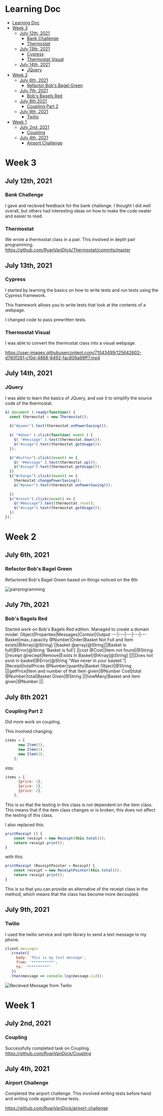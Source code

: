 # Learning Doc


- [Learning Doc](#learning-doc)
- [Week 3](#week-3)
  - [July 12th, 2021](#july-12th-2021)
    - [Bank Challenge](#bank-challenge)
    - [Thermostat](#thermostat)
  - [July 13th, 2021](#july-13th-2021)
    - [Cypress](#cypress)
    - [Thermostat Visual](#thermostat-visual)
  - [July 14th, 2021](#july-14th-2021)
    - [JQuery](#jquery)
- [Week 2](#week-2)
  - [July 6th, 2021](#july-6th-2021)
    - [Refactor Bob's Bagel Green](#refactor-bobs-bagel-green)
  - [July 7th, 2021](#july-7th-2021)
    - [Bob's Bagels Red](#bobs-bagels-red)
  - [July 8th 2021](#july-8th-2021)
    - [Coupling Part 2](#coupling-part-2)
  - [July 9th, 2021](#july-9th-2021)
    - [Twilio](#twilio)
- [Week 1](#week-1)
  - [July 2nd, 2021](#july-2nd-2021)
    - [Coupling](#coupling)
  - [July 4th, 2021](#july-4th-2021)
    - [Airport Challenge](#airport-challenge)

# Week 3 

## July 12th, 2021

### Bank Challenge
I gave and recieved feedback for the bank challenge. I thought I did well overall, but others had interesting ideas on how to make the code neater and easier to read. 

### Thermostat
We wrote a thermostat class in a pair. This involved in depth pair programming. 
https://github.com/RyanVanDijck/Thermostat/commits/master

## July 13th, 2021 

### Cypress 
I started by learning the basics on how to write tests and run tests using the Cypress framework. 

This framework allows you to write tests that look at the contents of a webpage. 

I changed code to pass prewritten tests. 

### Thermostat Visual
I was able to convert the thermostat class into a visual webpage. 

https://user-images.githubusercontent.com/71043499/125642602-d760f281-c10d-4888-8492-fac809a99ff7.mp4


## July 14th, 2021

### JQuery 

I was able to learn the basics of JQuery, and use it to simplify the source code of the thermostat. 

```js 
$( document ).ready(function() {
  const thermostat = new Thermostat();
  
  $("#power").text(thermostat.onPowerSaving());
  
  $( "#down" ).click(function( event ) {
    $( "#message" ).text(thermostat.down()); 
    $("#usage").text(thermostat.getUsage()); 
  });

  $("#button").click((event) => {
    $( "#message" ).text(thermostat.up());
    $("#usage").text(thermostat.getUsage()); 
  })
  $("#change").click((event) => {
    thermostat.changePowerSaving();
    $("#power").text(thermostat.onPowerSaving());
    
  })
  $("#reset").click((event) => {
    $("#message").text(thermostat.reset);
    $("#usage").text(thermostat.getUsage());
  })
});
```


# Week 2
## July 6th, 2021 
### Refactor Bob's Bagel Green 

Refactored Bob's Bagel Green based on things noticed on the 6th

![pairprogramming](images/Week2/Pair%20Programming.png)

## July 7th, 2021 
### Bob's Bagels Red
Started work on Bob's Bagels Red edition. Managed to create a domain model. 
Object|Properties|Messages|Context|Output
---|---|---|---|---
Basket|max_capacity @Number|Order|Basket Not Full and Item exists|@Array[@String]
||basket @array[@String]||Basket is full|@Error[@String 'Basket is full']
||cost @Cost||Item not found|@String
||receipt @reciept|Remove|Exists In Basket|@Array[@String]
||||Does not exist in basket|@Error[@String "Was never in your basket."]
|Receipt|totalPrices @Number|quantity|Basket Object|@String
|||getPrice|Item and number of that Item given|@Number
Cost|total @Number|total|Basket Given|@String
|||howMany|Basket and item given|@Number
|||

## July 8th 2021
### Coupling Part 2 
Did more work on coupling. 

This involved changing: 

```js
items = [
      new Item(1),
      new Item(2),
      new Item(3),
    ];
```


into:

```js
items = [
      {price: 1},
      {price: 2},
      {price: 2},
    ];
```
This is so that the testing in this class is not dependent on the item class. This means that if the item class changes or is broken, this does not affect the testing of this class. 

I also replaced this: 
```js
printReceipt () {
    const receipt = new Receipt(this.total()); 
    return receipt.print();
}
```

with this: 
```js
printReceipt (ReceiptPointer = Receipt) {
    const receipt = new ReceiptPointer(this.total());
    return receipt.print();
}
```
This is so that you can provide an alternative of the receipt class in the method, which means that the class has become more decoupled.  

## July 9th, 2021
### Twilio
I used the twilio service and npm library to send a text message to my phone. 

```js
client.messages
  .create({
     body: 'This is my test message',
     from: '**********',
     to: '**********'
   })
  .then(message => console.log(message.sid));
```
![Recieved Message from Twilio](images/Week2/twilio.jpg)

# Week 1
## July 2nd, 2021 
### Coupling 

Successfully completed task on Coupling. 
https://github.com/RyanVanDijck/Coupling


## July 4th, 2021 
### Airport Challenge 
Completed the airport challenge. This involved writing tests before hand and writing code against those tests. 

https://github.com/RyanVanDijck/airport-challenge
